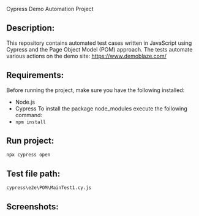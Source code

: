 Cypress Demo Automation Project


## Description:
This repository contains automated test cases written in JavaScript using Cypress and the Page Object Model (POM) approach.
The tests automate various actions on the demo site: https://www.demoblaze.com/

## Requirements:
Before running the project, make sure you have the following installed:
- Node.js
- Cypress
To install the package node_modules execute the following command:
- ```npm install```

## Run project:
```npx cypress open```

## Test file path:
``cypress\e2e\POM\MainTest1.cy.js``

## Screenshots:









